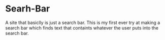 # Searh-Bar
A site that basiclly is just a search bar. This is my first ever try at making a search bar which finds text that containts whatever the user puts into the search bar.
